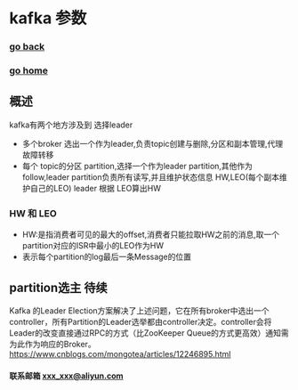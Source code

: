 # kafka 参数
### [go back](/x2q/kafka/kafka)      
### [go home](/x2q)       
  
## 概述
kafka有两个地方涉及到 选择leader
+ 多个broker 选出一个作为leader,负责topic创建与删除,分区和副本管理,代理故障转移
+ 每个 topic的分区 partition,选择一个作为leader partition,其他作为follow,leader partition负责所有读写,并且维护状态信息 HW,LEO(每个副本维护自己的LEO)
leader 根据 LEO算出HW
### HW 和 LEO
+ HW:是指消费者可见的最大的offset,消费者只能拉取HW之前的消息,取一个partition对应的ISR中最小的LEO作为HW
+ 表示每个partition的log最后一条Message的位置

## partition选主  待续
Kafka 的Leader Election方案解决了上述问题，它在所有broker中选出一个controller，所有Partition的Leader选举都由controller决定。controller会将Leader的改变直接通过RPC的方式（比ZooKeeper Queue的方式更高效）通知需为此作为响应的Broker。
https://www.cnblogs.com/mongotea/articles/12246895.html



#### 联系邮箱 xxx_xxx@aliyun.com